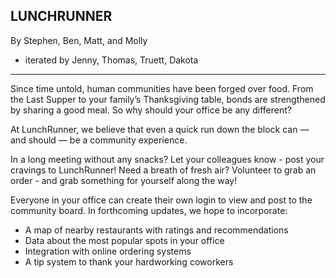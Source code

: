 ## LUNCHRUNNER
By Stephen, Ben, Matt, and Molly
- iterated by Jenny, Thomas, Truett, Dakota

---

Since time untold, human communities have been forged over food. From the Last Supper to your family’s Thanksgiving table, bonds are strengthened by sharing a good meal. So why should your office be any different?

At LunchRunner, we believe that even a quick run down the block can — and should — be a community experience. 

In a long meeting without any snacks? Let your colleagues know - post your cravings to LunchRunner! Need a breath of fresh air? Volunteer to grab an order - and grab something for yourself along the way! 

Everyone in your office can create their own login to view and post to the community board. In forthcoming updates, we hope to incorporate:
- A map of nearby restaurants with ratings and recommendations
- Data about the most popular spots in your office
- Integration with online ordering systems
- A tip system to thank your hardworking coworkers

